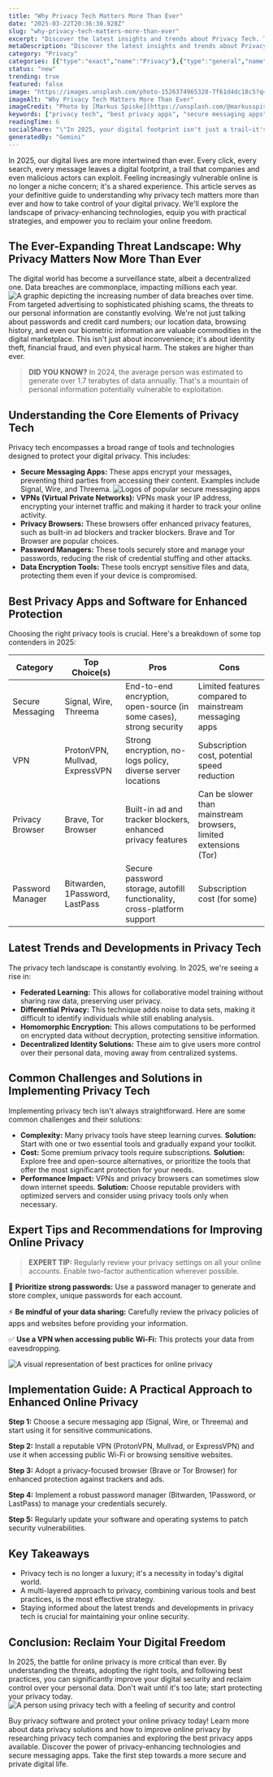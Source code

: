 ```yaml
---
title: "Why Privacy Tech Matters More Than Ever"
date: "2025-03-22T20:36:30.928Z"
slug: "why-privacy-tech-matters-more-than-ever"
excerpt: "Discover the latest insights and trends about Privacy Tech. This comprehensive guide covers everything you need to know about Privacy Tech in 2025."
metaDescription: "Discover the latest insights and trends about Privacy Tech. This comprehensive guide covers everything you need to know about Privacy Tech in 2025."
category: "Privacy"
categories: [{"type":"exact","name":"Privacy"},{"type":"general","name":"Cybersecurity"},{"type":"medium","name":"Data Security"},{"type":"specific","name":"Encryption"},{"type":"niche","name":"Homomorphic Encryption"}]
status: "new"
trending: true
featured: false
image: "https://images.unsplash.com/photo-1526374965328-7f61d4dc18c5?q=85&w=1200&fit=max&fm=webp&auto=compress"
imageAlt: "Why Privacy Tech Matters More Than Ever"
imageCredit: "Photo by [Markus Spiske](https://unsplash.com/@markusspiske) on Unsplash"
keywords: ["privacy tech", "best privacy apps", "secure messaging apps", "online privacy protection", "data privacy solutions", "how to improve online privacy", "privacy enhancing technologies", "buy privacy software", "privacy tech companies", "protect online privacy"]
readingTime: 6
socialShare: "\"In 2025, your digital footprint isn't just a trail—it's a commodity.  Take control of your online privacy before someone else does.\""
generatedBy: "Gemini"
---
```




In 2025, our digital lives are more intertwined than ever.  Every click, every search, every message leaves a digital footprint, a trail that companies and even malicious actors can exploit.  Feeling increasingly vulnerable online is no longer a niche concern; it's a shared experience. This article serves as your definitive guide to understanding why privacy tech matters more than ever and how to take control of your digital privacy. We'll explore the landscape of privacy-enhancing technologies, equip you with practical strategies, and empower you to reclaim your online freedom.

## The Ever-Expanding Threat Landscape: Why Privacy Matters Now More Than Ever

The digital world has become a surveillance state, albeit a decentralized one.  Data breaches are commonplace, impacting millions each year. ![A graphic depicting the increasing number of data breaches over time](https://images.unsplash.com/photo-1526374965328-7f61d4dc18c5?q=85&w=1200&fit=max&fm=webp&auto=compress).  From targeted advertising to sophisticated phishing scams, the threats to our personal information are constantly evolving.  We're not just talking about passwords and credit card numbers; our location data, browsing history, and even our biometric information are valuable commodities in the digital marketplace.  This isn't just about inconvenience; it's about identity theft, financial fraud, and even physical harm.  The stakes are higher than ever.

> **DID YOU KNOW?** In 2024, the average person was estimated to generate over 1.7 terabytes of data annually.  That's a mountain of personal information potentially vulnerable to exploitation.

## Understanding the Core Elements of Privacy Tech

Privacy tech encompasses a broad range of tools and technologies designed to protect your digital privacy.  This includes:

* **Secure Messaging Apps:**  These apps encrypt your messages, preventing third parties from accessing their content.  Examples include Signal, Wire, and Threema. ![Logos of popular secure messaging apps](https://images.unsplash.com/photo-1484662020986-75935d2ebc66?q=85&w=1200&fit=max&fm=webp&auto=compress)
* **VPNs (Virtual Private Networks):** VPNs mask your IP address, encrypting your internet traffic and making it harder to track your online activity.
* **Privacy Browsers:**  These browsers offer enhanced privacy features, such as built-in ad blockers and tracker blockers.  Brave and Tor Browser are popular choices.
* **Password Managers:**  These tools securely store and manage your passwords, reducing the risk of credential stuffing and other attacks.
* **Data Encryption Tools:** These tools encrypt sensitive files and data, protecting them even if your device is compromised.

## Best Privacy Apps and Software for Enhanced Protection

Choosing the right privacy tools is crucial. Here's a breakdown of some top contenders in 2025:

| Category             | Top Choice(s)                               | Pros                                                              | Cons                                                            |
|----------------------|-----------------------------------------------|-------------------------------------------------------------------|-----------------------------------------------------------------|
| Secure Messaging     | Signal, Wire, Threema                          | End-to-end encryption, open-source (in some cases), strong security | Limited features compared to mainstream messaging apps             |
| VPN                  | ProtonVPN, Mullvad, ExpressVPN                | Strong encryption, no-logs policy, diverse server locations      | Subscription cost, potential speed reduction                      |
| Privacy Browser       | Brave, Tor Browser                           | Built-in ad and tracker blockers, enhanced privacy features       | Can be slower than mainstream browsers, limited extensions (Tor) |
| Password Manager     | Bitwarden, 1Password, LastPass                | Secure password storage, autofill functionality, cross-platform support | Subscription cost (for some)                                    |

## Latest Trends and Developments in Privacy Tech

The privacy tech landscape is constantly evolving.  In 2025, we're seeing a rise in:

* **Federated Learning:** This allows for collaborative model training without sharing raw data, preserving user privacy.
* **Differential Privacy:** This technique adds noise to data sets, making it difficult to identify individuals while still enabling analysis.
* **Homomorphic Encryption:** This allows computations to be performed on encrypted data without decryption, protecting sensitive information.
* **Decentralized Identity Solutions:**  These aim to give users more control over their personal data, moving away from centralized systems.

## Common Challenges and Solutions in Implementing Privacy Tech

Implementing privacy tech isn't always straightforward.  Here are some common challenges and their solutions:

* **Complexity:** Many privacy tools have steep learning curves.  **Solution:** Start with one or two essential tools and gradually expand your toolkit.
* **Cost:** Some premium privacy tools require subscriptions.  **Solution:** Explore free and open-source alternatives, or prioritize the tools that offer the most significant protection for your needs.
* **Performance Impact:** VPNs and privacy browsers can sometimes slow down internet speeds.  **Solution:** Choose reputable providers with optimized servers and consider using privacy tools only when necessary.

## Expert Tips and Recommendations for Improving Online Privacy

> **EXPERT TIP:** Regularly review your privacy settings on all your online accounts.  Enable two-factor authentication wherever possible.

🔑 **Prioritize strong passwords:** Use a password manager to generate and store complex, unique passwords for each account.

⚡ **Be mindful of your data sharing:**  Carefully review the privacy policies of apps and websites before providing your information.

✅ **Use a VPN when accessing public Wi-Fi:** This protects your data from eavesdropping.

![A visual representation of best practices for online privacy](https://images.unsplash.com/photo-1451187580459-43490279c0fa?q=85&w=1200&fit=max&fm=webp&auto=compress)

## Implementation Guide:  A Practical Approach to Enhanced Online Privacy

**Step 1:** Choose a secure messaging app (Signal, Wire, or Threema) and start using it for sensitive communications.

**Step 2:** Install a reputable VPN (ProtonVPN, Mullvad, or ExpressVPN) and use it when accessing public Wi-Fi or browsing sensitive websites.

**Step 3:**  Adopt a privacy-focused browser (Brave or Tor Browser) for enhanced protection against trackers and ads.

**Step 4:** Implement a robust password manager (Bitwarden, 1Password, or LastPass) to manage your credentials securely.

**Step 5:** Regularly update your software and operating systems to patch security vulnerabilities.

## Key Takeaways

* Privacy tech is no longer a luxury; it's a necessity in today's digital world.
* A multi-layered approach to privacy, combining various tools and best practices, is the most effective strategy.
* Staying informed about the latest trends and developments in privacy tech is crucial for maintaining your online security.

## Conclusion: Reclaim Your Digital Freedom

In 2025, the battle for online privacy is more critical than ever.  By understanding the threats, adopting the right tools, and following best practices, you can significantly improve your digital security and reclaim control over your personal data. Don't wait until it's too late; start protecting your privacy today.  ![A person using privacy tech with a feeling of security and control](https://images.unsplash.com/photo-1487058792275-0ad4aaf24ca7?q=85&w=1200&fit=max&fm=webp&auto=compress)

Buy privacy software and protect your online privacy today!  Learn more about data privacy solutions and how to improve online privacy by researching privacy tech companies and exploring the best privacy apps available.  Discover the power of privacy-enhancing technologies and secure messaging apps.  Take the first step towards a more secure and private digital life.
